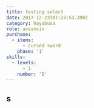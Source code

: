 ```yaml
---
title: testing select
date: 2017-12-23T07:23:53.390Z
category: hayabusa
role: assassin
purchase:
  - items:
      - cursed sword
    phase: '1'
skills:
  - levels:
      - 1
    number: '1'
---
```

## s
